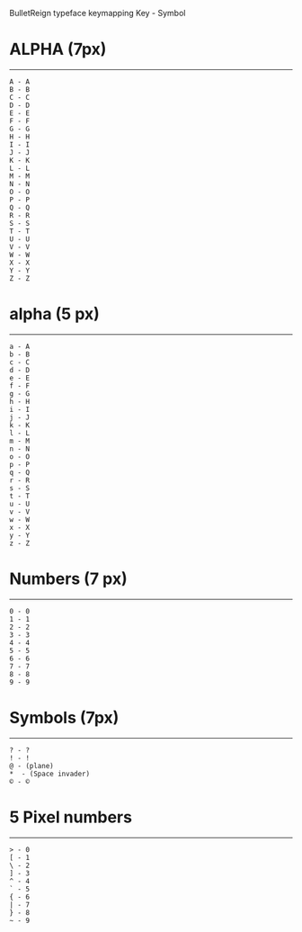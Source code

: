 BulletReign typeface keymapping
Key - Symbol

# ALPHA (7px)
---------------------------
```
A - A
B - B
C - C
D - D
E - E
F - F
G - G
H - H
I - I
J - J
K - K
L - L
M - M
N - N
O - O
P - P
Q - Q
R - R
S - S
T - T
U - U
V - V
W - W
X - X
Y - Y
Z - Z
```

# alpha (5 px)
---------------------------
```
a - A
b - B
c - C
d - D
e - E
f - F
g - G
h - H
i - I
j - J
k - K
l - L
m - M
n - N
o - O
p - P
q - Q
r - R
s - S
t - T
u - U
v - V
w - W
x - X
y - Y
z - Z
```

# Numbers (7 px)
---------------------------
```
0 - 0
1 - 1
2 - 2
3 - 3
4 - 4
5 - 5
6 - 6
7 - 7
8 - 8
9 - 9
```

# Symbols (7px)
---------------------------
```
? - ?
! - !
@ - (plane)
*  - (Space invader)
© - ©
```

# 5 Pixel numbers
---------------------------
```
> - 0
[ - 1
\ - 2
] - 3
^ - 4
` - 5
{ - 6
| - 7
} - 8
~ - 9
```